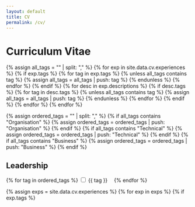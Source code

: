 ```yaml
---
layout: default
title: CV
permalink: /cv/
---
```


<h1>Curriculum Vitae</h1>

<!-- Collect all unique tags from all descriptions and experiences -->
{% assign all_tags = "" | split: "," %}
{% for exp in site.data.cv.experiences %}
{% if exp.tags %}
{% for tag in exp.tags %}
{% unless all_tags contains tag %}
{% assign all_tags = all_tags | push: tag %}
{% endunless %}
{% endfor %}
{% endif %}
{% for desc in exp.descriptions %}
{% if desc.tags %}
{% for tag in desc.tags %}
{% unless all_tags contains tag %}
{% assign all_tags = all_tags | push: tag %}
{% endunless %}
{% endfor %}
{% endif %}
{% endfor %}
{% endfor %}

<!-- Define the order of tags -->
{% assign ordered_tags = "" | split: "," %}
{% if all_tags contains "Organisation" %}
{% assign ordered_tags = ordered_tags | push: "Organisation" %}
{% endif %}
{% if all_tags contains "Technical" %}
{% assign ordered_tags = ordered_tags | push: "Technical" %}
{% endif %}
{% if all_tags contains "Business" %}
{% assign ordered_tags = ordered_tags | push: "Business" %}
{% endif %}

<h2>Leadership</h2>
<form id="cv-tags-form">
  {% for tag in ordered_tags %}
    <label style="margin-right:1em;"><input type="checkbox" value="{{ tag | uri_escape }}" onchange="filterCV()"> {{ tag }}</label>
  {% endfor %}
</form>

<div id="cv-content">
{% assign exps = site.data.cv.experiences %}
{% for exp in exps %}
  {% if exp.tags %}
    <div class="experience" data-exp-tags="{{ exp.tags | join: ',' | uri_escape }}" style="display:none;">
  {% else %}
    <div class="experience" data-exp-tags="always">
  {% endif %}
    <h2>{{ exp.title }} at {{ exp.company }}</h2>
    <p><strong>Location:</strong> {{ exp.location | default: "N/A" }}<br>
    <strong>Period:</strong> {{ exp.start_date | default: "N/A" }} - {{ exp.end_date | default: "Present" }} ({{ exp.employment_type | default: "Employed" }})
    </p>
    <ul>
      {% for desc in exp.descriptions %}
        {% if desc.tags == nil or desc.tags == empty %}
          <li data-tags="always" class="tag-always">{{ desc.text | escape }}</li>
        {% else %}
          <li data-tags="{{ desc.tags | join: ',' | uri_escape }}" style="display:none;">{{ desc.text }}</li>
        {% endif %}
      {% endfor %}
    </ul>
  </div>
{% endfor %}
</div>

<script>
function filterCV() {
  var checked = Array.from(document.querySelectorAll('#cv-tags-form input[type=checkbox]:checked')).map(cb => decodeURIComponent(cb.value).trim());

  // Filter experiences based on their tags
  var experiences = document.querySelectorAll('#cv-content .experience');
  experiences.forEach(exp => {
    var expTags = decodeURIComponent(exp.getAttribute('data-exp-tags')).split(',').map(tag => tag.trim());
    if (checked.length === 0 || expTags.includes('always') || expTags.some(tag => checked.includes(tag))) {
      exp.style.display = '';
    } else {
      exp.style.display = 'none';
    }
  });

  // Filter descriptions based on their tags
  var lis = document.querySelectorAll('#cv-content li');
  lis.forEach(li => {
    var tags = decodeURIComponent(li.getAttribute('data-tags')).split(',').map(tag => tag.trim());
    if (tags.includes('always') || tags.some(tag => checked.includes(tag))) {
      li.style.display = '';
    } else {
      li.style.display = 'none';
    }
  });
}
</script>

